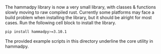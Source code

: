 
The hammadpy library is now a very small library, with classes & functions slowly moving to raw compiled rust. Currently some platforms may face a build problem when installing the library, but it should be alright for most cases. Run the following cell block to install the library.

```bash
pip install hammadpy>=3.10.1
```

The provided example scripts in this directory underline the core utility in hammadpy.